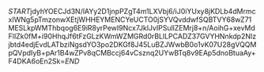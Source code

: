 $START$jdyhYOECJd3N/lAYy2D1jnpPZgT4m1LXVbj6/iJ0iYUxy8jKDLb4dMrmcxIWNg5pTmzonwXEtjWHHEYMENCYeUCTO0jSYVQvddwfSQBTVY68wZ71MESLkpWMThbqog6E9iR8yrPewI9Ncx7JklJvIPSullZEMrj8+n/AoihG+xevMdFlIZk0fM+i90HhqJf6tFzGLzKWmWZMGRd0rBLlLPCADZ37GVYHNnkdp2NIzjbtd4edjEvdLATbziNgsdYO3po2DKGf8J45LuBZJWwbB0o1vK07U28gVQQMpQVpdIyB+pAr1B4wZPv8qCMBccj64vCsznq2UYwBTq8v9EAp5dnoBtuaAy+F4DKA6oEn2Sk=$END$